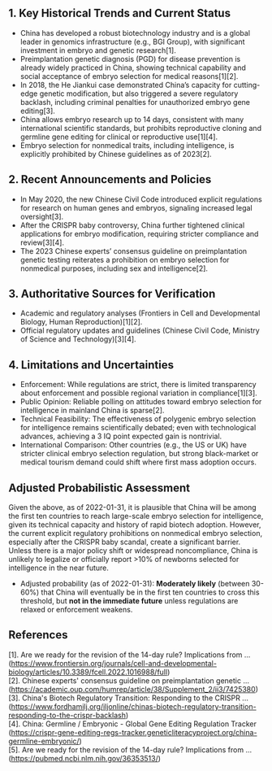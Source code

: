 ## 1. Key Historical Trends and Current Status

- China has developed a robust biotechnology industry and is a global leader in genomics infrastructure (e.g., BGI Group), with significant investment in embryo and genetic research[1].
- Preimplantation genetic diagnosis (PGD) for disease prevention is already widely practiced in China, showing technical capability and social acceptance of embryo selection for medical reasons[1][2].
- In 2018, the He Jiankui case demonstrated China’s capacity for cutting-edge genetic modification, but also triggered a severe regulatory backlash, including criminal penalties for unauthorized embryo gene editing[3].
- China allows embryo research up to 14 days, consistent with many international scientific standards, but prohibits reproductive cloning and germline gene editing for clinical or reproductive use[1][4].
- Embryo selection for nonmedical traits, including intelligence, is explicitly prohibited by Chinese guidelines as of 2023[2].

## 2. Recent Announcements and Policies

- In May 2020, the new Chinese Civil Code introduced explicit regulations for research on human genes and embryos, signaling increased legal oversight[3].
- After the CRISPR baby controversy, China further tightened clinical applications for embryo modification, requiring stricter compliance and review[3][4].
- The 2023 Chinese experts’ consensus guideline on preimplantation genetic testing reiterates a prohibition on embryo selection for nonmedical purposes, including sex and intelligence[2].

## 3. Authoritative Sources for Verification

- Academic and regulatory analyses (Frontiers in Cell and Developmental Biology, Human Reproduction)[1][2].
- Official regulatory updates and guidelines (Chinese Civil Code, Ministry of Science and Technology)[3][4].

## 4. Limitations and Uncertainties

- Enforcement: While regulations are strict, there is limited transparency about enforcement and possible regional variation in compliance[1][3].
- Public Opinion: Reliable polling on attitudes toward embryo selection for intelligence in mainland China is sparse[2].
- Technical Feasibility: The effectiveness of polygenic embryo selection for intelligence remains scientifically debated; even with technological advances, achieving a 3 IQ point expected gain is nontrivial.
- International Comparison: Other countries (e.g., the US or UK) have stricter clinical embryo selection regulation, but strong black-market or medical tourism demand could shift where first mass adoption occurs.

## Adjusted Probabilistic Assessment

Given the above, as of 2022-01-31, it is plausible that China will be among the first ten countries to reach large-scale embryo selection for intelligence, given its technical capacity and history of rapid biotech adoption. However, the current explicit regulatory prohibitions on nonmedical embryo selection, especially after the CRISPR baby scandal, create a significant barrier. Unless there is a major policy shift or widespread noncompliance, China is unlikely to legalize or officially report >10% of newborns selected for intelligence in the near future.

- Adjusted probability (as of 2022-01-31): **Moderately likely** (between 30-60%) that China will eventually be in the first ten countries to cross this threshold, but **not in the immediate future** unless regulations are relaxed or enforcement weakens.

## References

[1]. Are we ready for the revision of the 14-day rule? Implications from ... (https://www.frontiersin.org/journals/cell-and-developmental-biology/articles/10.3389/fcell.2022.1016988/full)  
[2]. Chinese experts' consensus guideline on preimplantation genetic ... (https://academic.oup.com/humrep/article/38/Supplement_2/ii3/7425380)  
[3]. China's Biotech Regulatory Transition: Responding to the CRISPR ... (https://www.fordhamilj.org/iljonline/chinas-biotech-regulatory-transition-responding-to-the-crispr-backlash)  
[4]. China: Germline / Embryonic - Global Gene Editing Regulation Tracker (https://crispr-gene-editing-regs-tracker.geneticliteracyproject.org/china-germline-embryonic/)  
[5]. Are we ready for the revision of the 14-day rule? Implications from ... (https://pubmed.ncbi.nlm.nih.gov/36353513/)